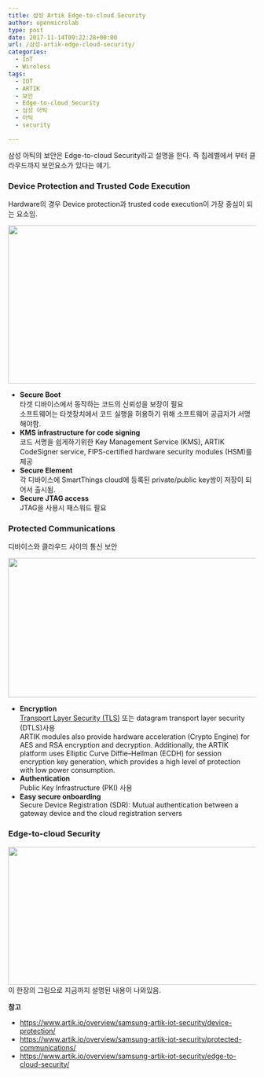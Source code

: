 ```yaml
---
title: 삼성 Artik Edge-to-cloud Security
author: openmicrolab
type: post
date: 2017-11-14T09:22:28+00:00
url: /삼성-artik-edge-cloud-security/
categories:
  - IoT
  - Wireless
tags:
  - IOT
  - ARTIK
  - 보안
  - Edge-to-cloud Security
  - 삼성 아틱
  - 아틱
  - security

---
```

삼성 아틱의 보안은 Edge-to-cloud Security라고 설명을 한다. 즉 칩레벨에서 부터 클라우드까지 보안요소가 있다는 얘기.

### Device Protection and Trusted Code Execution

Hardware의 경우 Device protection과 trusted code execution이 가장 중심이 되는 요소임.

<img loading="lazy" class="" src="https://www.artik.io/wp-content/uploads/2017/10/device-protection-2-1024x469.png" width="703" height="322" /> 

  * **Secure Boot**  
    타겟 디바이스에서 동작하는 코드의 신뢰성을 보장이 필요  
    소프트웨어는 타겟장치에서 코드 실행을 허용하기 위해 소프트웨어 공급자가 서명해야함.
  * **KMS infrastructure for code signing**  
    코드 서명을 쉽게하기위한 Key Management Service (KMS), ARTIK CodeSigner service, FIPS-certified hardware security modules (HSM)를 제공
  * **Secure Element**  
    각 디바이스에 SmartThings cloud에 등록된 private/public key쌍이 저장이 되어서 출시됨.
  * **Secure JTAG access**  
    JTAG을 사용시 패스워드 필요

### Protected Communications

디바이스와 클라우드 사이의 통신 보안

<img loading="lazy" class="" src="https://www.artik.io/wp-content/uploads/2017/10/secure-comunication-2-1024x454.png" width="640" height="284" /> 

  * **Encryption**  
    <a href="https://lesstif.gitbooks.io/web-service-hardening/content/ssl-tls-https.html" target="_blank" rel="noopener noreferrer">Transport Layer Security (TLS)</a> 또는 datagram transport layer security (DTLS)사용  
    ARTIK modules also provide hardware acceleration (Crypto Engine) for AES and RSA encryption and decryption. Additionally, the ARTIK platform uses Elliptic Curve Diffie–Hellman (ECDH) for session encryption key generation, which provides a high level of protection with low power consumption.
  * **Authentication**  
    Public Key Infrastructure (PKI) 사용
  * **Easy secure onboarding**  
    Secure Device Registration (SDR): Mutual authentication between a gateway device and the cloud registration servers

### Edge-to-cloud Security

<img loading="lazy" class="" src="https://www.artik.io/wp-content/uploads/2017/10/security-overview-2-1024x417.png" width="690" height="281" />  
이 한장의 그림으로 지금까지 설명된 내용이 나와있음.

**참고**

  * <a href="https://www.artik.io/overview/samsung-artik-iot-security/device-protection/" target="_blank" rel="noopener noreferrer">https://www.artik.io/overview/samsung-artik-iot-security/device-protection/</a>
  * <a href="https://www.artik.io/overview/samsung-artik-iot-security/protected-communications/" target="_blank" rel="noopener noreferrer">https://www.artik.io/overview/samsung-artik-iot-security/protected-communications/</a>
  * <a href="https://www.artik.io/overview/samsung-artik-iot-security/edge-to-cloud-security/" target="_blank" rel="noopener noreferrer">https://www.artik.io/overview/samsung-artik-iot-security/edge-to-cloud-security/</a>